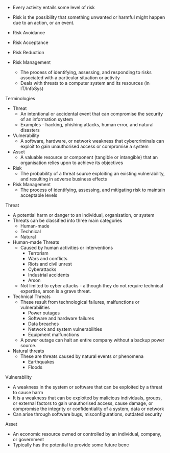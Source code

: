 - Every activity entails some level of risk
- Risk is the possibility that something unwanted or harmful might happen due to an action, or an event.

- Risk Avoidance
- Risk Acceptance
- Risk Reduction

- Risk Management
	- The process of identifying, assessing, and responding to risks associated with a particular situation or activity
	- Deals with threats to a computer system and its resources (in IT/InfoSys)

Terminologies
- Threat
	- An intentional or accidental event that can compromise the security of an information system
	- Examples - hacking, phishing attacks, human error, and natural disasters
- Vulnerability
	- A software, hardware, or network weakness that cybercriminals can exploit to gain unauthorised access or compromise a system
- Asset
	- A valuable resource or component (tangible or intangible) that an organisation relies upon to achieve its objectives
- Risk
	- The probability of a threat source exploiting an existing vulnerability, and resulting in adverse business effects
- Risk Management
	- The process of identifying, assessing, and mitigating risk to maintain acceptable levels

Threat
- A potential harm or danger to an individual, organisation, or system
- Threats can be classified into three main categories
	- Human-made
	- Technical
	- Natural
- Human-made Threats
	- Caused by human activities or interventions
		- Terrorism
		- Wars and conflicts
		- Riots and civil unrest
		- Cyberattacks
		- Industrial accidents
		- Arson
	- Not limited to cyber attacks - although they do not require technical expertise, arson is a grave threat.
- Technical Threats
	- These result from technological failures, malfunctions or vulnerabilities
		- Power outages
		- Software and hardware failures
		- Data breaches
		- Network and system vulnerabilities
		- Equipment malfunctions
	- A power outage can halt an entire company without a backup power source.
- Natural threats
	- These are threats caused by natural events or phenomena
		- Earthquakes
		- Floods

Vulnerability
- A weakness in the system or software that can be exploited by a threat to cause harm
- It is a weakness that can be exploited by malicious individuals, groups, or external factors to gain unauthorised access, cause damage, or compromise the integrity or confidentiality of a system, data or network
- Can arise through software bugs, misconfigurations, outdated security

Asset
- An economic resource owned or controlled by an individual, company, or government
- Typically has the potential to provide some future bene